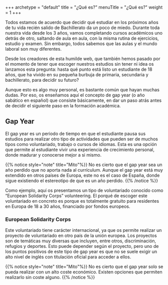 +++
archetype = "default"
title = "¿Qué es?"
menuTitle = "¿Qué es?"
weight = 1
+++

Todos estamos de acuerdo que decidir qué estudiar en los próximos años de tu vida recién salido de Bachillerato da un poco de miedo. Durante toda nuestra vida desde los 3 años, vamos completando cursos académicos uno detrás de otro, saltando de aula en aula, con la misma rutina de ejercicios, estudio y examen. Sin embargo, todos sabemos que las aulas y el mundo laboral son muy diferentes. 

Desde los creadores de esta humilde web, que también hemos pasado por el momento de tener que escoger nuestros estudios sin tener ni idea os lanzamos esta pregunta: hasta qué punto está listo un estudiante de 18 años, que ha vivido en su pequeña burbuja de primaria, secundaria y bachillerato, para decidir su futuro? 

Aunque esto es algo muy personal, es bastante común que hayan muchas dudas. Por eso, os enseñamos aquí el concepto de gap year (o año sabático en español) que consiste básicamente, en dar un paso atrás antes de decidir el siguiente paso en la formación académica.

## Gap Year 

El gap year es un periodo de tiempo en que el estudiante pausa sus estudios para realizar otro tipo de actividades que pueden ser de muchos tipos como voluntariado, trabajo o cursos de idiomas. Esta es una opción que permite al estudiante vivir una experiencia de crecimiento personal, donde madurar y conocerse mejor a si mismo. 

{{% notice style="note" title="Mito"%}}
No es cierto que el gap year sea un año perdido que no aporta nada al currículum. Aunque el gap year está muy extendido en otros países de Europa, este no es el caso de España, donde sigue existiendo el estereotipo de que es un año perdido.
{{% /notice %}}

Como ejemplo, aquí os presentamos un tipo de voluntariado conocido como “European Solidarity Corps” volunteering. El porqué de escoger este voluntariado en concreto es porque es totalmente gratuito para residentes en Europa de 18 a 30 años, financiado por fondos europeos.

### European Solidarity Corps

Este voluntariado tiene carácter internacional, ya que os permite realizar un proyecto de voluntariado en otro país de la unión europea. Los proyectos son de temáticas muy diversas que incluyen, entre otros, discriminación, refugios y deportes. Esto puede depender según el proyecto, pero uno de los puntos positivos de este tipo de gap year es que no se suele exigir un alto nivel de inglés con titulación oficial para acceder a ellos.

{{% notice style="note" title="Mito"%}}
No es cierto que el gap year solo se pueda realizar con un alto coste económico. Existen opciones que permiten realizarlo sin coste alguno.
{{% /notice %}}
